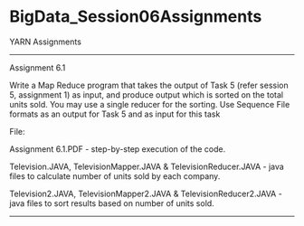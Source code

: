 # BigData_Session06Assignments
YARN Assignments

-------------------------------------------------------------------------------------------------------------------------------------
Assignment 6.1

Write a Map Reduce program that takes the output of Task 5 (refer session 5, assignment 1)
as input, and produce output which is sorted on the total units sold.
You may use a single reducer for the sorting.
Use Sequence File formats as an output for Task 5 and as input for this task

File: 

Assignment 6.1.PDF - step-by-step execution of the code.

Television.JAVA, TelevisionMapper.JAVA & TelevisionReducer.JAVA - java files to calculate number of units sold by each company.

Television2.JAVA, TelevisionMapper2.JAVA & TelevisionReducer2.JAVA - java files to sort results based on number of units sold.

-------------------------------------------------------------------------------------------------------------------------------------
